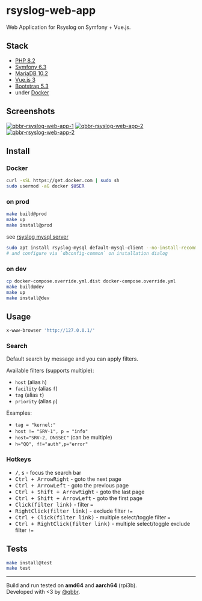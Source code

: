 # rsyslog-web-app

Web Application for Rsyslog on Symfony + Vue.js.

## Stack

 * [PHP 8.2](https://www.php.net/)
 * [Symfony 6.3](https://symfony.com/)
 * [MariaDB 10.2](https://mariadb.org/)
 * [Vue.js 3](https://vuejs.org/)
 * [Bootstrap 5.3](https://getbootstrap.com/)
 * under [Docker](https://www.docker.com/)

## Screenshots

[![qbbr-rsyslog-web-app-1](https://i.imgur.com/eYncLZbb.png)](https://i.imgur.com/eYncLZb.png)
[![qbbr-rsyslog-web-app-2](https://i.imgur.com/cCORhjnb.png)](https://i.imgur.com/cCORhjn.png)
[![qbbr-rsyslog-web-app-2](https://i.imgur.com/WxQxL9tb.png)](https://i.imgur.com/WxQxL9t.png)

## Install

### Docker

```bash
curl -sSL https://get.docker.com | sudo sh
sudo usermod -aG docker $USER
```

### on prod

```bash
make build@prod
make up
make install@prod
```

see [rsyslog mysql server](https://qbbr.io/blog/2023/07/09/rsyslog-mysql-server.html)

```bash
sudo apt install rsyslog-mysql default-mysql-client --no-install-recommends
# and configure via `dbconfig-common` on installation dialog
```

### on dev

```bash
cp docker-compose.override.yml.dist docker-compose.override.yml
make build@dev
make up
make install@dev
```

## Usage

```bash
x-www-browser 'http://127.0.0.1/'
```

### Search

Default search by message and you can apply filters.

Available filters (supports multiple):

 * `host` (alias `h`)
 * `facility` (alias `f`)
 * `tag` (alias `t`)
 * `priority` (alias `p`)

Examples:

 * `tag = "kernel:"`
 * `host != "SRV-1", p = "info"`
 * `host="SRV-2, DNSSEC"` (can be multiple)
 * `h="QQ", f!="auth",p="error"`

### Hotkeys

 * <kbd>/</kbd>, <kbd>s</kbd> - focus the search bar
 * <kbd>Ctrl + ArrowRight</kbd> - goto the next page
 * <kbd>Ctrl + ArrowLeft</kbd> - goto the previous page
 * <kbd>Ctrl + Shift + ArrowRight</kbd> - goto the last page
 * <kbd>Ctrl + Shift + ArrowLeft</kbd> - goto the first page
 * <kbd>Click(filter link)</kbd> - filter `=`
 * <kbd>RightClick(filter link)</kbd> - exclude filter `!=`
 * <kbd>Ctrl + Click(filter link)</kbd> - multiple select/toggle filter `=`
 * <kbd>Ctrl + RightClick(filter link)</kbd> - multiple select/toggle exclude filter `!=`

## Tests

```bash
make install@test
make test
```

---

Build and run tested on **amd64** and **aarch64** (rpi3b).  
Developed with &lt;3 by [@qbbr](https://qbbr.cat).
